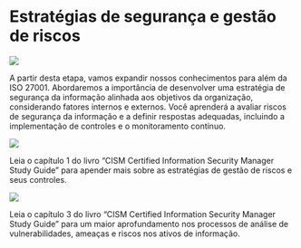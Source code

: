 # Estratégias de segurança e gestão de riscos

![](https://infnet.online/wp-content/uploads/2024/12/LD4.jpg)

A partir desta etapa, vamos expandir nossos conhecimentos para além da ISO 27001. Abordaremos a importância de desenvolver uma estratégia de segurança da informação alinhada aos objetivos da organização, considerando fatores internos e externos. Você aprenderá a avaliar riscos de segurança da informação e a definir respostas adequadas, incluindo a implementação de controles e o monitoramento contínuo.

![](https://infnet.online/wp-content/uploads/2024/12/CISM-Certified-Information-Security-Manager-Study-Guide-1.jpeg)

Leia o capítulo 1 do livro “CISM Certified Information Security Manager Study Guide” para apender mais sobre as estratégias de gestão de riscos e seus controles.  

![](https://infnet.online/wp-content/uploads/2024/12/CISM-Certified-Information-Security-Manager-Study-Guide-1.jpeg)

Leia o capítulo 3 do livro “CISM Certified Information Security Manager Study Guide” para um maior aprofundamento nos processos de análise de vulnerabilidades, ameaças e riscos nos ativos de informação.  
